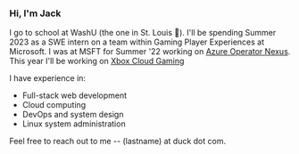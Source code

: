 ### Hi, I'm Jack 

I go to school at WashU (the one in St. Louis 🐻). I'll be spending Summer 2023 as a SWE intern on a team within Gaming Player Experiences at Microsoft. I was at MSFT for Summer '22 working on [Azure Operator Nexus](https://techcommunity.microsoft.com/t5/azure-for-operators-blog/introducing-azure-operator-nexus/ba-p/3753393). This year I'll be working on [Xbox Cloud Gaming](https://www.xbox.com/en-US/cloud-gaming)

I have experience in:
- Full-stack web development
- Cloud computing
- DevOps and system design
- Linux system administration

Feel free to reach out to me -- (lastname) at duck dot com. 
